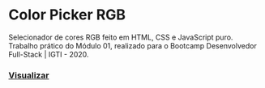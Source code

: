 # Color Picker RGB
Selecionador de cores RGB feito em HTML, CSS e JavaScript puro.
Trabalho prático do Módulo 01, realizado para o Bootcamp Desenvolvedor Full-Stack | IGTI - 2020.

<h3><a href="https://romulopessoa01.github.io/color-picker-rgb/" target="_blank">Visualizar</a></h3>
